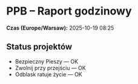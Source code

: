 # PPB – Raport godzinowy
**Czas (Europe/Warsaw):** 2025-10-19 08:25

## Status projektów
- Bezpieczny Pieszy — OK
- Zwolnij przy przejściu — OK
- Odblask ratuje życie — OK


